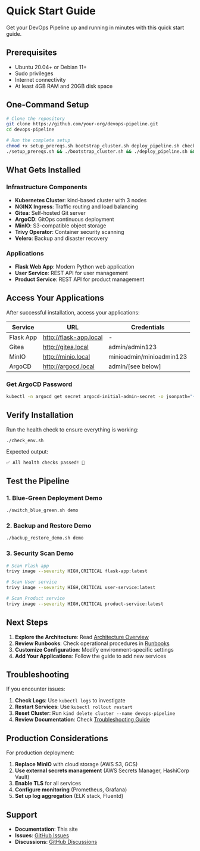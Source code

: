 # Quick Start Guide

Get your DevOps Pipeline up and running in minutes with this quick start guide.

## Prerequisites

- Ubuntu 20.04+ or Debian 11+
- Sudo privileges
- Internet connectivity
- At least 4GB RAM and 20GB disk space

## One-Command Setup

```bash
# Clone the repository
git clone https://github.com/your-org/devops-pipeline.git
cd devops-pipeline

# Run the complete setup
chmod +x setup_prereqs.sh bootstrap_cluster.sh deploy_pipeline.sh check_env.sh
./setup_prereqs.sh && ./bootstrap_cluster.sh && ./deploy_pipeline.sh && ./check_env.sh
```

## What Gets Installed

### Infrastructure Components
- **Kubernetes Cluster**: kind-based cluster with 3 nodes
- **NGINX Ingress**: Traffic routing and load balancing
- **Gitea**: Self-hosted Git server
- **ArgoCD**: GitOps continuous deployment
- **MinIO**: S3-compatible object storage
- **Trivy Operator**: Container security scanning
- **Velero**: Backup and disaster recovery

### Applications
- **Flask Web App**: Modern Python web application
- **User Service**: REST API for user management
- **Product Service**: REST API for product management

## Access Your Applications

After successful installation, access your applications:

| Service | URL | Credentials |
|---------|-----|-------------|
| Flask App | http://flask-app.local | - |
| Gitea | http://gitea.local | admin/admin123 |
| MinIO | http://minio.local | minioadmin/minioadmin123 |
| ArgoCD | http://argocd.local | admin/[see below] |

### Get ArgoCD Password

```bash
kubectl -n argocd get secret argocd-initial-admin-secret -o jsonpath="{.data.password}" | base64 -d
```

## Verify Installation

Run the health check to ensure everything is working:

```bash
./check_env.sh
```

Expected output:
```
✅ All health checks passed! 🎉
```

## Test the Pipeline

### 1. Blue-Green Deployment Demo

```bash
./switch_blue_green.sh demo
```

### 2. Backup and Restore Demo

```bash
./backup_restore_demo.sh demo
```

### 3. Security Scan Demo

```bash
# Scan Flask app
trivy image --severity HIGH,CRITICAL flask-app:latest

# Scan User service
trivy image --severity HIGH,CRITICAL user-service:latest

# Scan Product service
trivy image --severity HIGH,CRITICAL product-service:latest
```

## Next Steps

1. **Explore the Architecture**: Read [Architecture Overview](architecture.md)
2. **Review Runbooks**: Check operational procedures in [Runbooks](runbooks/)
3. **Customize Configuration**: Modify environment-specific settings
4. **Add Your Applications**: Follow the guide to add new services

## Troubleshooting

If you encounter issues:

1. **Check Logs**: Use `kubectl logs` to investigate
2. **Restart Services**: Use `kubectl rollout restart`
3. **Reset Cluster**: Run `kind delete cluster --name devops-pipeline`
4. **Review Documentation**: Check [Troubleshooting Guide](troubleshooting.md)

## Production Considerations

For production deployment:

1. **Replace MinIO** with cloud storage (AWS S3, GCS)
2. **Use external secrets management** (AWS Secrets Manager, HashiCorp Vault)
3. **Enable TLS** for all services
4. **Configure monitoring** (Prometheus, Grafana)
5. **Set up log aggregation** (ELK stack, Fluentd)

## Support

- **Documentation**: This site
- **Issues**: [GitHub Issues](https://github.com/your-org/devops-pipeline/issues)
- **Discussions**: [GitHub Discussions](https://github.com/your-org/devops-pipeline/discussions)
